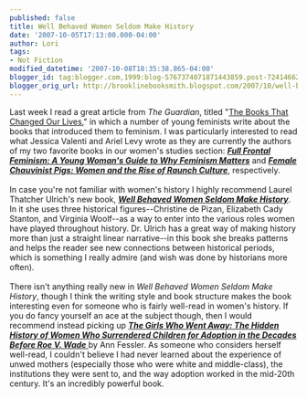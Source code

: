 ```yaml
---
published: false
title: Well Behaved Women Seldom Make History
date: '2007-10-05T17:13:00.000-04:00'
author: Lori
tags:
- Not Fiction
modified_datetime: '2007-10-08T18:35:38.865-04:00'
blogger_id: tag:blogger.com,1999:blog-5767374071871443859.post-7241466232190930693
blogger_orig_url: http://brooklinebooksmith.blogspot.com/2007/10/well-behaved-women-seldom-make-history.html
---
```


Last week I read a great article from <em>The Guardian</em>, titled "<a href="http://books.guardian.co.uk/departments/politicsphilosophyandsociety/story/0,,2177244,00.html">The Books That Changed Our Lives</a>," in which a number of young feminists write about the books that introduced them to feminism. I was particularly <span class="blsp-spelling-corrected" id="SPELLING_ERROR_0">interested</span> to read what Jessica Valenti and Ariel Levy wrote as they are currently the authors of my two favorite books in our women's studies section: <strong><em><a href="http://brookline.booksense.com/NASApp/store/Product?s=showproduct&amp;isbn=9781580052016">Full Frontal Feminism: A Young Woman's Guide to Why Feminism Matters</a></em></strong> and <strong><em><a href="http://brookline.booksense.com/NASApp/store/Product?s=showproduct&amp;isbn=9780743284288">Female Chauvinist Pigs: Women and the Rise of <span class="blsp-spelling-error" id="SPELLING_ERROR_1">Raunch</span> Culture</a></em></strong>, respectively.<br /><br />In case you're not familiar with women's history I highly recommend Laurel Thatcher Ulrich's new book, <a href="http://brookline.booksense.com/NASApp/store/Product?s=showproduct&amp;isbn=9781400041596"><strong><em>Well Behaved Women Seldom Make History</em></strong></a>. In it she uses three historical figures--Christine <span class="blsp-spelling-error" id="SPELLING_ERROR_2">de</span> <span class="blsp-spelling-error" id="SPELLING_ERROR_3">Pizan</span>, Elizabeth <span class="blsp-spelling-error" id="SPELLING_ERROR_4">Cady</span> Stanton, and Virginia Woolf--as a way to enter into the various roles women have played throughout history. Dr. Ulrich has a great way of making history more than just a straight linear narrative--in this book she breaks patterns and helps the reader see new connections between historical periods, which is something I really admire (and wish was done by historians more often).<br /><br />There isn't anything really new in <em>Well Behaved Women Seldom Make History</em>, though I think the writing style and book structure makes the book interesting even for someone who is fairly well-read in women's history. If you do fancy yourself an ace at the subject though, then I would recommend instead picking up <a href="http://brookline.booksense.com/NASApp/store/Product?s=showproduct&amp;isbn=9781400041596"><strong><em>The Girls Who Went Away: The Hidden History of Women Who Surrendered Children for Adoption in the Decades Before Roe V. Wade</em></strong> </a>by Ann <span class="blsp-spelling-error" id="SPELLING_ERROR_5">Fessler</span>. As someone who considers herself well-read, I couldn't believe I had never learned about the experience of unwed mothers (especially those who were white and middle-class), the institutions they were sent to, and the way adoption worked in the mid-20<span class="blsp-spelling-error" id="SPELLING_ERROR_6">th</span> century. It's an incredibly powerful book.